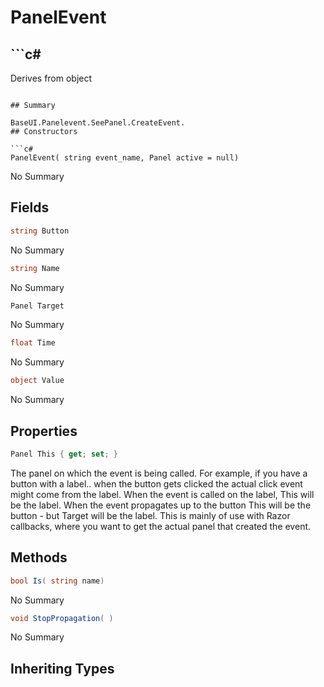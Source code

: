 # PanelEvent

## ```c#
Derives from object
```

## Summary

BaseUI.Panelevent.SeePanel.CreateEvent.
## Constructors

```c#
PanelEvent( string event_name, Panel active = null) 
```
No Summary
## Fields

```c#
string Button
```
No Summary
```c#
string Name
```
No Summary
```c#
Panel Target
```
No Summary
```c#
float Time
```
No Summary
```c#
object Value
```
No Summary
## Properties

```c#
Panel This { get; set; } 
```
The panel on which the event is being called.
For example, if you have a button with a label.. when the button gets clicked the actual click event
might come from the label. When the event is called on the label, This will be the label. When the event
propagates up to the button This will be the button - but Target will be the label. This is mainly of
use with Razor callbacks, where you want to get the actual panel that created the event.
## Methods

```c#
bool Is( string name) 
```
No Summary
```c#
void StopPropagation( ) 
```
No Summary
## Inheriting Types

